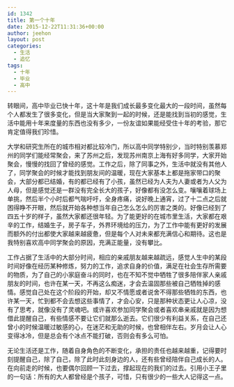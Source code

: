 ```yaml
---
id: 1342
title: 第一个十年
date: 2015-12-22T11:31:36+00:00
author: jeehon
layout: post
categories:
  - 生活
  - 追忆
tags:
  - 十年
  - 毕业
  - 高中
---
```

转眼间，高中毕业已快十年，这十年是我们成长最多变化最大的一段时间，虽然每个人都发生了很多变化，但是当大家聚到一起的时候，还是能找到当初的感觉，生活中能用十年来度量的东西也没有多少，一份友谊如果能经受住十年的考验，那它肯定值得我们珍惜。

大学和研究生所在的城市相对都比较冷门，所以高中同学特别少，当时特别羡慕郑州的同学们能经常聚会，来了苏州之后，发现苏州南京上海有好多同学，大家开始聚会，慢慢的找回了曾经的感觉。工作之后，除了同事之外，生活中就没有其他人了，同学聚会的时候才能找到朋友间的温暖，现在大家基本上都是拖家带口的聚会，大部分都已结婚，有的都已经有了小孩，虽然已经为人夫为人妻或者为人父为人母，但是感觉还是一群没有完全长大的孩子，好像都有没怎么变。嚷嚷着球场上单挑，然后半个小时后都气喘吁吁，全身疼痛，说好晚上通宵，过了十二点之后就困得睁不开眼，然后就开始各种想当年自己怎么怎么的厉害之类的。好像已经到了四五十岁的样子，虽然大家都还很年轻。为了能更好的在城市里生活，大家都在艰辛的工作，结婚生子，房子车子，外界环境给的压力，为了工作中能有更好的发展而额外的付出都使大家越来越疲惫，但是每个人对未来都充满信心和期待。这也是我特别喜欢高中同学聚会的原因，充满正能量，没有攀比。<!--more-->

工作占据了生活中的大部分时间，相应的亲戚朋友越来越疏远，感觉人生中的某段时间好像在经历某种修炼，努力的工作，追求自身的价值，满足在社会生存所需要的物质，为了自己的小家庭奋斗的同时，也在不知不觉中牺牲了很多陪伴家人亲戚朋友的时间，也许在某一天，不再这么痴迷，才会去温固那些被自己牺牲掉的感情。感觉自己处在这个阶段的开始，却又不情愿或者说舍不得那些牺牲的东西，也许某一天，忙到都不会去想这些事情了，才会心安，只是那种状态更让人心凉，没有了思考，就像没有了灵魂吧。或许喜欢参加同学聚会或者喜欢串亲戚就是因为想借此提醒自己，有些情感不要让它们就那么逝去。它们很少有利益关系，在自己还曾小的时候温暖过敏感的心，在迷茫和无助的时候，也曾相伴左右。岁月会让人心变得冰冷，但是总会有个冰点不能打破，否则会有多么可怕。

无论生活还是工作，随着自身角色的不断变化，承担的责任也越来越重，记得要时刻提醒自己，除了自己，除了此时此刻身边的人，还有些曾经陪伴自己成长的人。在向前走的时候，也要偶尔回顾一下过去，撑起现在的我们的过去。引用小王子里的一句话：所有的大人都曾经是个孩子，可惜，只有很少的一些大人记得这一点。